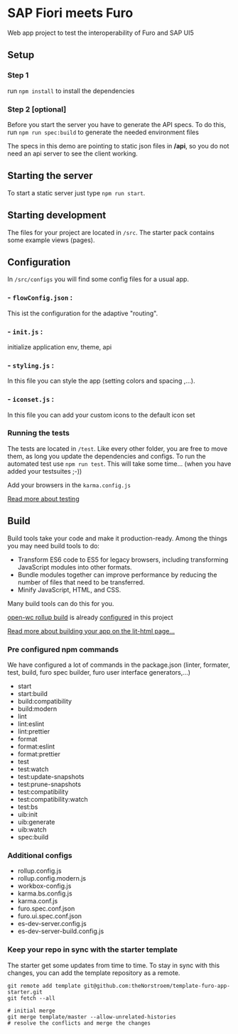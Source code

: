 # SAP Fiori meets Furo
Web app project to test the interoperability of Furo and SAP UI5

## Setup
### Step 1
run `npm install` to install the dependencies

### Step 2 [optional]

Before you start the server you have to generate the API specs.
To do this, run `npm run spec:build` to generate the needed environment files

The specs in this demo are pointing to static json files in  **/api**, so you do not need an api server to see the client working.  


## Starting the server
To start a static server just type `npm run start`.

## Starting development
The files for your project are located in `/src`.  The starter pack contains some example views (pages).

## Configuration
In `/src/configs` you will find some config files for a usual app.

### - `flowConfig.json` : 
This ist the configuration for the adaptive "routing".

### - `init.js` : 
initialize application env, theme, api

### - `styling.js` : 
In this file you can style the app (setting colors and spacing ,...).

### - `iconset.js` : 
In this file you can add your custom icons to the default icon set

### Running the tests

The tests are located in `/test`. Like every other folder, you are free to move them, as long you update the dependencies and configs.
To run the automated test use `npm run test`. This will take some time... (when you have added your testsuites ;-))

Add your browsers in the `karma.config.js`
 

[Read more about testing](https://open-wc.org/testing/testing-karma.html#getting-started)

## Build
Build tools take your code and make it production-ready. Among the things you may need build tools to do:

- Transform ES6 code to ES5 for legacy browsers, including transforming JavaScript modules into other formats.
- Bundle modules together can improve performance by reducing the number of files that need to be transferred.
- Minify JavaScript, HTML, and CSS.

Many build tools can do this for you. 

[open-wc rollup build](https://open-wc.org/building/) is already [configured](https://open-wc.org/building/building-rollup.html) in this project

[Read more about building your app on the lit-html page...](https://lit-html.polymer-project.org/guide/tools#build)


### Pre configured npm commands
We have configured a lot of commands in the package.json (linter,  formater, test, build, furo spec builder, furo user interface generators,...)
 
- start
- start:build
- build:compatibility
- build:modern
- lint
- lint:eslint
- lint:prettier
- format
- format:eslint
- format:prettier
- test
- test:watch
- test:update-snapshots
- test:prune-snapshots
- test:compatibility
- test:compatibility:watch
- test:bs
- uib:init
- uib:generate
- uib:watch
- spec:build

### Additional configs

- rollup.config.js
- rollup.config.modern.js
- workbox-config.js
- karma.bs.config.js
- karma.conf.js
- furo.spec.conf.json
- furo.ui.spec.conf.json
- es-dev-server.config.js
- es-dev-server-build.config.js

### Keep your repo in sync with the starter template
The starter get some updates from time to time. To stay in sync with this changes, you can add the template 
repository as a remote.

```shell script
git remote add template git@github.com:theNorstroem/template-furo-app-starter.git
git fetch --all

# initial merge
git merge template/master --allow-unrelated-histories
# resolve the conflicts and merge the changes

```
